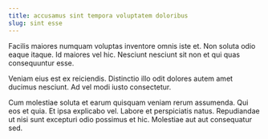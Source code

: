 ```yaml
---
title: accusamus sint tempora voluptatem doloribus
slug: sint esse
---
```


Facilis maiores numquam voluptas inventore omnis iste et. Non soluta odio eaque itaque. Id maiores vel hic. Nesciunt nesciunt sit non et qui quas consequuntur esse.

Veniam eius est ex reiciendis. Distinctio illo odit dolores autem amet ducimus nesciunt. Ad vel modi iusto consectetur.

Cum molestiae soluta et earum quisquam veniam rerum assumenda. Qui eos et quia. Et ipsa explicabo vel. Labore et perspiciatis natus. Repudiandae ut nisi sunt excepturi odio possimus et hic. Molestiae aut aut consequatur sed.

